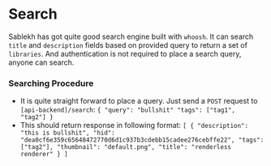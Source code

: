 # Search 
Sablekh has got quite good search engine built with `whoosh`. It can search `title` and `description` fields based on provided query to return a set of `libraries`. And authentication is not required to place a search query, anyone can search.

### Searching Procedure
* It is quite straight forward to place a query. Just send a `POST` request to  `[api-backend]/search`:
`{
    "query": "bullshit"
    "tags": ["tag1", "tag2"]
}`
* This should return response in following format:
`[
    {
        "description": "this is bullshit",
        "hid": "dea0cf6e359c65648472770d6d1c937b3cdebb15cadee276cebffe22",
        "tags": ["tag2"],
        "thumbnail": "default.png",
        "title": "renderless renderer"
    }
]`